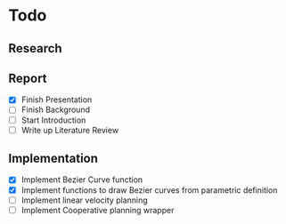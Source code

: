 # Todo

## Research

## Report

- [x] Finish Presentation
- [ ] Finish Background
- [ ] Start Introduction
- [ ] Write up Literature Review

## Implementation

- [x] Implement Bezier Curve function
- [x] Implement functions to draw Bezier curves from parametric definition
- [ ] Implement linear velocity planning
- [ ] Implement Cooperative planning wrapper
